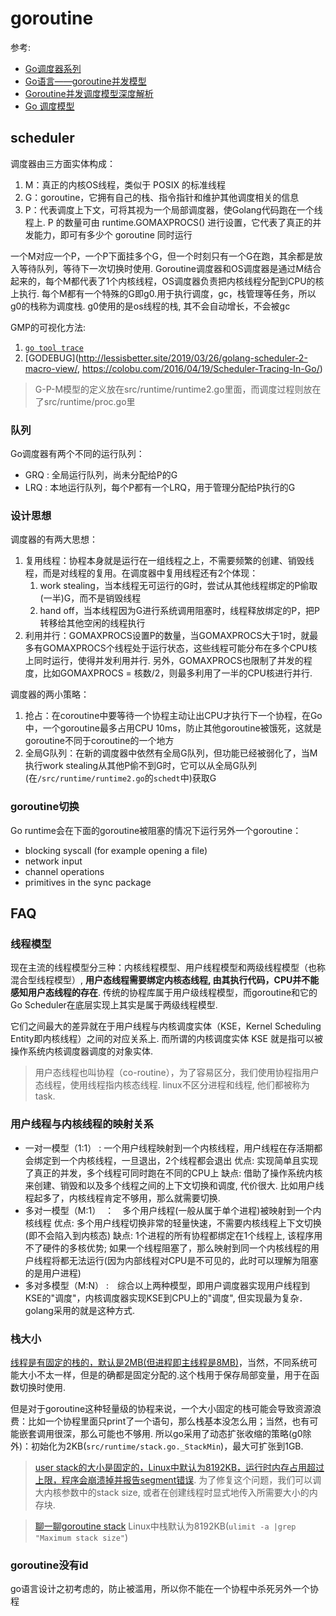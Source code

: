 # goroutine
参考:
 - [Go调度器系列](http://lessisbetter.site/2019/03/10/golang-scheduler-1-history/)
 - [Go语言——goroutine并发模型](https://www.jianshu.com/p/f9024e250ac6)
 - [Goroutine并发调度模型深度解析](https://juejin.im/entry/5b2878c7f265da5977596ae2)
 - [Go 调度模型](https://wudaijun.com/2018/01/go-scheduler/)

## scheduler
调度器由三方面实体构成：
1. M：真正的内核OS线程，类似于 POSIX 的标准线程
1. G：goroutine，它拥有自己的栈、指令指针和维护其他调度相关的信息
1. P：代表调度上下文，可将其视为一个局部调度器，使Golang代码跑在一个线程上. P 的数量可由 runtime.GOMAXPROCS() 进行设置，它代表了真正的并发能力，即可有多少个 goroutine 同时运行

一个M对应一个P，一个P下面挂多个G，但一个时刻只有一个G在跑，其余都是放入等待队列，等待下一次切换时使用.
Goroutine调度器和OS调度器是通过M结合起来的，每个M都代表了1个内核线程，OS调度器负责把内核线程分配到CPU的核上执行.
每个M都有一个特殊的G即g0.用于执行调度，gc，栈管理等任务，所以g0的栈称为调度栈. g0使用的是os线程的栈, 其不会自动增长，不会被gc

GMP的可视化方法:
1. [`go tool trace`](https://mp.weixin.qq.com/s/nf_-AH_LeBN3913Pt6CzQQ)
1. [GODEBUG](http://lessisbetter.site/2019/03/26/golang-scheduler-2-macro-view/, https://colobu.com/2016/04/19/Scheduler-Tracing-In-Go/)

> G-P-M模型的定义放在src/runtime/runtime2.go里面，而调度过程则放在了src/runtime/proc.go里

### 队列
Go调度器有两个不同的运行队列：
- GRQ : 全局运行队列，尚未分配给P的G
- LRQ : 本地运行队列，每个P都有一个LRQ，用于管理分配给P执行的G

### 设计思想
调度器的有两大思想：
1. 复用线程：协程本身就是运行在一组线程之上，不需要频繁的创建、销毁线程，而是对线程的复用。在调度器中复用线程还有2个体现：
    1. work stealing，当本线程无可运行的G时，尝试从其他线程绑定的P偷取(一半)G，而不是销毁线程
    1. hand off，当本线程因为G进行系统调用阻塞时，线程释放绑定的P，把P转移给其他空闲的线程执行
1. 利用并行：GOMAXPROCS设置P的数量，当GOMAXPROCS大于1时，就最多有GOMAXPROCS个线程处于运行状态，这些线程可能分布在多个CPU核上同时运行，使得并发利用并行. 另外，GOMAXPROCS也限制了并发的程度，比如GOMAXPROCS = 核数/2，则最多利用了一半的CPU核进行并行.

调度器的两小策略：
1. 抢占：在coroutine中要等待一个协程主动让出CPU才执行下一个协程，在Go中，一个goroutine最多占用CPU 10ms，防止其他goroutine被饿死，这就是goroutine不同于coroutine的一个地方
1. 全局G队列：在新的调度器中依然有全局G队列，但功能已经被弱化了，当M执行work stealing从其他P偷不到G时，它可以从全局G队列(在`/src/runtime/runtime2.go`的`schedt`中)获取G

### goroutine切换
Go runtime会在下面的goroutine被阻塞的情况下运行另外一个goroutine：

- blocking syscall (for example opening a file)
- network input
- channel operations
- primitives in the sync package

## FAQ
### 线程模型
现在主流的线程模型分三种：内核线程模型、用户线程模型和两级线程模型（也称混合型线程模型）, **用户态线程需要绑定内核态线程, 由其执行代码，CPU并不能感知用户态线程的存在**.
传统的协程库属于用户级线程模型，而goroutine和它的Go Scheduler在底层实现上其实是属于两级线程模型.

它们之间最大的差异就在于用户线程与内核调度实体（KSE，Kernel Scheduling Entity即内核线程）之间的对应关系上. 而所谓的内核调度实体 KSE 就是指可以被操作系统内核调度器调度的对象实体.

> 用户态线程也叫协程（co-routine），为了容易区分，我们使用协程指用户态线程，使用线程指内核态线程.
> linux不区分进程和线程, 他们都被称为task.

### 用户线程与内核线程的映射关系
- 一对一模型（1:1） : 一个用户线程映射到一个内核线程，用户线程在存活期都会绑定到一个内核线程，一旦退出，2个线程都会退出
    优点: 实现简单且实现了真正的并发，多个线程可同时跑在不同的CPU上
    缺点: 借助了操作系统内核来创建、销毁和以及多个线程之间的上下文切换和调度, 代价很大. 比如用户线程起多了，内核线程肯定不够用，那么就需要切换.
- 多对一模型（M:1）　：　多个用户线程(一般从属于单个进程)被映射到一个内核线程
    优点: 多个用户线程切换非常的轻量快速，不需要内核线程上下文切换(即不会陷入到内核态)
    缺点: 1个进程的所有协程都绑定在1个线程上, 该程序用不了硬件的多核优势; 如果一个线程阻塞了，那么映射到同一个内核线程的用户线程将都无法运行(因为内部线程对CPU是不可见的，此时可以理解为阻塞的是用户进程)
- 多对多模型（M:N） :　综合以上两种模型，即用户调度器实现用户线程到KSE的"调度"，内核调度器实现KSE到CPU上的"调度", 但实现最为复杂．golang采用的就是这种方式.

### 栈大小
[线程是有固定的栈的，默认是2MB(但进程即主线程是8MB)](http://man7.org/linux/man-pages/man3/pthread_create.3.html)，当然，不同系统可能大小不太一样，但是的确都是固定分配的.这个栈用于保存局部变量，用于在函数切换时使用.

但是对于goroutine这种轻量级的协程来说，一个大小固定的栈可能会导致资源浪费：比如一个协程里面只print了一个语句，那么栈基本没怎么用；当然，也有可能嵌套调用很深，那么可能也不够用.
所以go采用了动态扩张收缩的策略(g0除外)：初始化为2KB(`src/runtime/stack.go._StackMin`)，最大可扩张到1GB.

> [user stack的大小是固定的，Linux中默认为8192KB，运行时内存占用超过上限，程序会崩溃掉并报告segment错误](https://studygolang.com/articles/10597). 为了修复这个问题，我们可以调大内核参数中的stack size, 或者在创建线程时显式地传入所需要大小的内存块.

> [聊一聊goroutine stack](https://kirk91.github.io/posts/2d571d09/)
> Linux中栈默认为8192KB(`ulimit -a |grep  "Maximum stack size"`)

### goroutine没有id
go语言设计之初考虑的，防止被滥用，所以你不能在一个协程中杀死另外一个协程